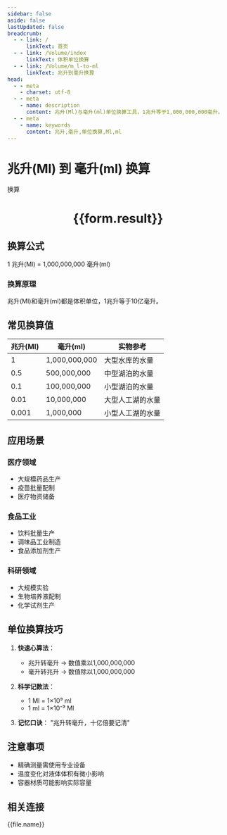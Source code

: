 ```yaml
---
sidebar: false
aside: false
lastUpdated: false
breadcrumb:
  - - link: /
      linkText: 首页
  - - link: /Volume/index
      linkText: 体积单位换算
  - - link: /Volume/m_l-to-ml
      linkText: 兆升到毫升换算
head:
  - - meta
    - charset: utf-8
  - - meta
    - name: description
      content: 兆升(Ml)与毫升(ml)单位换算工具，1兆升等于1,000,000,000毫升。
  - - meta
    - name: keywords
      content: 兆升,毫升,单位换算,Ml,ml
---
```


# 兆升(Ml) 到 毫升(ml) 换算

<script setup>
import { onMounted, reactive, inject ,ref  } from 'vue'
import { NButton,NForm ,NFormItem,NInput,NInputNumber,NSelect,NCard,useMessage ,NGrid ,NGi } from 'naive-ui'
import { defineClientComponent } from 'vitepress'
import { Volume } from '../files';

const convert = inject('convert')
const formRef = ref(null);
const rules = {
  number:{
    required: true,
    type: 'number',
    trigger: "blur"
  }
}
const form = reactive({
  number:null,
  result:'',
  title:'兆升(Ml)到毫升(ml)换算'
})

const convertHandler = (e) => {
  e.preventDefault();
  formRef.value?.validate((errors)=>{
    if (!errors) {
      form.result = `${form.number} Ml = ${convert(form.number).from('Ml').to('ml')} ml`
    }
  })
}
</script>

<n-form size="large" :model="form" ref='formRef' :rules="rules">
  <n-form-item label="数值" path="number">
    <n-input-number size="large" style="width:100%" :min="0" v-model:value="form.number" placeholder="请输入兆升数值" />
  </n-form-item>
  <n-form-item>
    <n-button type="info" style="width:100%" @click="convertHandler">换算</n-button>
  </n-form-item>
</n-form>
<n-card embedded :bordered="false" hoverable>
  <div style="text-align:center">
    <h1>{{form.result}}</h1>
  </div>
</n-card>

## 换算公式
1 兆升(Ml) = 1,000,000,000 毫升(ml)

### 换算原理
兆升(Ml)和毫升(ml)都是体积单位，1兆升等于10亿毫升。

## 常见换算值
| 兆升(Ml) | 毫升(ml) | 实物参考                 |
|---------|---------|--------------------------|
| 1       | 1,000,000,000 | 大型水库的水量            |
| 0.5     | 500,000,000 | 中型湖泊的水量            |
| 0.1     | 100,000,000 | 小型湖泊的水量            |
| 0.01    | 10,000,000  | 大型人工湖的水量          |
| 0.001   | 1,000,000   | 小型人工湖的水量          |

## 应用场景
### 医疗领域
- 大规模药品生产
- 疫苗批量配制
- 医疗物资储备

### 食品工业
- 饮料批量生产
- 调味品工业制造
- 食品添加剂生产

### 科研领域
- 大规模实验
- 生物培养液配制
- 化学试剂生产

## 单位换算技巧
1. **快速心算法**：
   - 兆升转毫升 → 数值乘以1,000,000,000
   - 毫升转兆升 → 数值除以1,000,000,000

2. **科学记数法**：
   - 1 Ml = 1×10⁹ ml
   - 1 ml = 1×10⁻⁹ Ml

3. **记忆口诀**：
   "兆升转毫升，十亿倍要记清"

## 注意事项
- 精确测量需使用专业设备
- 温度变化对液体体积有微小影响
- 容器材质可能影响实际容量

## 相关连接
<n-grid x-gap="12" :cols="2">
  <n-gi v-for="(file, index) in Volume" :key="index">
    <n-button
      text
      tag="a"
      :href="file.path"
      type="info"
    >
      {{file.name}}
    </n-button>
  </n-gi>
</n-grid>